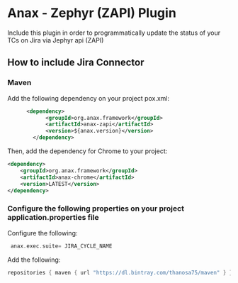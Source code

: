# Anax - Zephyr (ZAPI) Plugin
Include this plugin in order to programmatically update the status of your TCs on Jira via Jephyr api (ZAPI)

## How to include Jira Connector
### Maven 
Add the following dependency on your project pox.xml:
```xml
      <dependency>
            <groupId>org.anax.framework</groupId>
            <artifactId>anax-zapi</artifactId>
            <version>${anax.version}</version>
        </dependency>
```

Then, add the dependency for Chrome to your project:
```xml
<dependency> 
    <groupId>org.anax.framework</groupId> 
    <artifactId>anax-chrome</artifactId> 
    <version>LATEST</version>
</dependency>
```

### Configure the following properties on your project application.properties file

Configure the following:
```gradle
 anax.exec.suite= JIRA_CYCLE_NAME
```

Add the following:
```gradle
repositories { maven { url "https://dl.bintray.com/thanosa75/maven" } }
```
